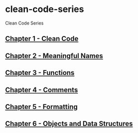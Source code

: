 # clean-code-series
Clean Code Series

## [Chapter 1 -  Clean Code](chapter-01.md)
## [Chapter 2 -  Meaningful Names](chapter-02.md)
## [Chapter 3 - Functions](chapter-03.md)
## [Chapter 4 - Comments](chapter-04.md)
## [Chapter 5 - Formatting](chapter-05.md)
## [Chapter 6 - Objects and Data Structures](chapter-06.md)
